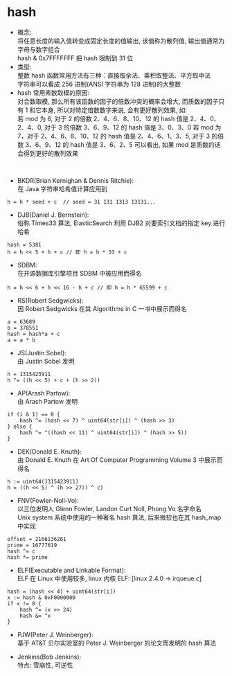 # hash
- 概念:  
将任意长度的输入值转变成固定长度的值输出, 该值称为散列值, 输出值通常为字母与数字组合  
hash & 0x7FFFFFFF 把 hash 限制到 31 位
- 类型:   
整数 hash 函数常用方法有三种：直接取余法、乘积取整法、平方取中法  
字符串可以看成 256 进制(ANSI 字符串为 128 进制)的大整数  
- hash 常用素数取模的原因:  
对合数取模, 那么所有该函数的因子的倍数冲突的概率会增大, 而质数的因子只有 1 和它本身, 所以对特定倍数数字来说, 会有更好散列效果, 如:  
若 mod 为 6, 对于 2 的倍数 2、4、6、8、10、12 的 hash 值是 2、4、0、2、4、0, 对于 3 的倍数 3、6、9、12 的 hash 值是 3、0、3、0
若 mod 为 7，对于 2、4、6、8、10、12 的 hash 值是 2、4、6、1、3、5, 对于 3 的倍数 3、6、9、12 的 hash 值是 3、6、2、5
可以看出, 如果 mod 是质数的话会得到更好的散列效果

<br />

- BKDR(Brian Kernighan & Dennis Ritchie):  
在 Java 字符串哈希值计算应用到  
```golang
h = h * seed + c  // seed = 31 131 1313 13131...
```

- DJB(Daniel J. Bernstein):  
俗称 Times33 算法, ElasticSearch 利用 DJB2 对要索引文档的指定 key 进行哈希  
```golang
hash = 5381
h = h << 5 + h + c // 即 h = h * 33 + c
```

- SDBM:  
在开源数据库引擎项目 SDBM 中被应用而得名
```golang
h = h << 6 + h << 16 - h + c // 即 h = h * 65599 + c
```

- RS(Robert Sedgwicks):  
因 Robert Sedgwicks 在其 Algorithms in C 一书中展示而得名
```golang
a = 63689
b = 378551
hash = hash*a + c
a = a * b
```

- JS(Justin Sobel):  
由 Justin Sobel 发明  
```golang
h = 1315423911
h ^= ((h << 5) + c + (h >> 2))
```

- AP(Arash Partow):  
由 Arash Partow 发明
```golang
if (i & 1) == 0 {
    hash ^= (hash << 7) ^ uint64(str[i]) ^ (hash >> 3)
} else {
    hash ^= ^((hash << 11) ^ uint64(str[i]) ^ (hash >> 5))
}
```

- DEK(Donald E. Knuth):  
由 Donald E. Knuth 在 Art Of Computer Programming Volume 3 中展示而得名
```golang 
h := uint64(1315423911)
h = ((h << 5) ^ (h >> 27)) ^ c)
```

- FNV(Fowler-Noll-Vo):  
以三位发明人 Glenn Fowler, Landon Curt Noll, Phong Vo 名字命名  
Unix system 系统中使用的一种著名 hash 算法, 后来微软也在其 hash_map 中实现  
```golang 
offset = 2166136261
prime = 16777619
hash ^= c
hash *= prime
```

- ELF(Executable and Linkable Format):  
ELF 在 Linux 中使用较多, linux 内核 ELF: [linux 2.4.0 -> irqueue.c]
```golang
hash = (hash << 4) + uint64(str[i])
x := hash & 0xF0000000
if x != 0 {
    hash ^= (x >> 24)
    hash &= ^x
}
```

- PJW(Peter J. Weinberger):  
基于 AT&T 贝尔实验室的 Peter J. Weinberger 的论文而发明的 hash 算法  

- Jenkins(Bob Jenkins):  
特点: 雪崩性, 可逆性  
